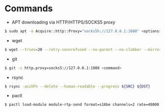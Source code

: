 # Commands

* APT downloading via HTTP/HTTPS/SOCKS5 proxy
```bash
$ sudo apt -o Acquire::http::Proxy="socks5h://127.0.0.1:1080" <options>
```

* wget
```bash
$ wget --tries=20 --retry-connrefused --no-parent --no-clobber --mirror --page-requisites --adjust-extension --convert-links --random-wait -e robots=off --user-agent="Mozilla/5.0 (Windows NT 10.0; Win64; x64) AppleWebKit/537.36 (KHTML, like Gecko) Chrome/101.0.4951.41 Safari/537.36" -e use_proxy=on -e http_proxy="http://127.0.0.1:8080/" -e https_proxy="http://127.0.0.1:8080/" -e ftp_proxy="http://127.0.0.1:8080/" "url"
```

* git
```bash
$ git -c http.proxy=socks5://127.0.0.1:1080 <command>
```

* rsync
```bash
$ rsync -avzhPn --delete --human-readable --progress ${SRC} ${DST}
```

* pactl
```bash
$ pactl load-module module-rtp-send format=s16be channels=2 rate=48000 source=0 destination=RECEIVER_IP port=RECEIVER_PORT mtu=320
```
